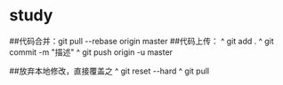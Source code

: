 # study
##代码合并：git pull --rebase origin master
##代码上传：
^ git add .
^ git commit -m "描述"
^ git push origin -u master

##放弃本地修改，直接覆盖之
^ git reset --hard
^ git pull